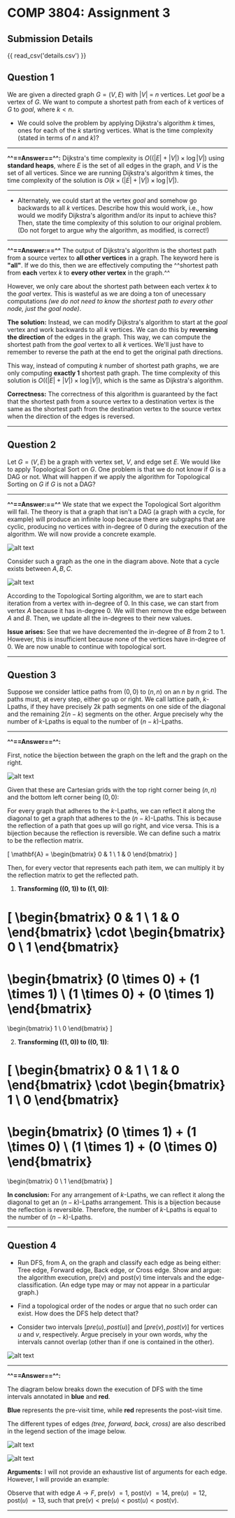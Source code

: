 # COMP 3804: Assignment 3

## Submission Details

{{ read_csv('details.csv') }}

## Question 1

We are given a directed graph $G =(V,E)$ with $|V|$  = $n$ vertices.  Let $goal$ be a vertex  of $G$.  We want to compute a shortest path   from each of  $k$ vertices of $G$ to $goal$, where $k<n$.

- We could solve the problem by applying Dijkstra's algorithm $k$ times, ones for each of the $k$ starting vertices. What is the time  complexity (stated in terms of $n$ and $k$)? 

---

**^^==Answer==^^:** Dijkstra's time complexity is $O((|E|+|V|) \times \log |V|)$ using **standard heaps**, where $E$ is the set of all edges in the graph, and $V$ is the set of all vertices. Since we are running Dijkstra's algorithm $k$ times, the time complexity of the solution is $O(k \times (|E|+|V|) \times \log |V|)$.

---

- Alternately, we could  start at  the vertex $goal$ and  somehow go backwards to all $k$ vertices. Describe how this would work, i.e., how would we modify Dijkstra's algorithm and/or its input to achieve this?  Then, state the time complexity of this solution to our original problem. (Do not forget to argue why the algorithm, as modified, is correct!)

---

**^^==Answer:==^^** The output of Dijkstra's algorithm is the shortest path from a source vertex to **all other vertices** in a graph. The keyword here is **"all"**. If we do this, then we are effectively computing the ^^shortest path from **each** vertex $k$ to **every other vertex** in the graph.^^

However, we only care about the shortest path between each vertex $k$ to the $goal$ vertex. This is wasteful as we are doing a ton of unecessary computations *(we do not need to know the shortest path to every other node, just the $goal$ node)*.

**The solution:** Instead, we can modify Dijkstra's algorithm to start at the $goal$ vertex and work backwards to all $k$ vertices. We can do this by **reversing the direction** of the edges in the graph. This way, we can compute the shortest path from the $goal$ vertex to all $k$ vertices. We'll just have to remember to reverse the path at the end to get the original path directions.

This way, instead of computing $k$ number of shortest path graphs, we are only computing **exactly 1** shortest path graph. The time complexity of this solution is $O((|E|+|V|) \times \log |V|)$, which is the same as Dijkstra's algorithm.

**Correctness:** The correctness of this algorithm is guaranteed by the fact that the shortest path from a source vertex to a destination vertex is the same as the shortest path from the destination vertex to the source vertex when the direction of the edges is reversed.

---

## Question 2

Let $G =(V,E)$  be a graph with vertex set,  $V$, and edge set $E$.  We would like to apply Topological Sort on $G$. One problem is that we do not know if $G$ is a DAG or not. What will happen if we apply the algorithm for  Topological Sorting on $G$ if $G$ is not a DAG?

---

**^^==Answer:==^^** We state that we expect the Topological Sort algorithm will fail. The theory is that a graph that isn't a DAG (a graph with a cycle, for example) will produce an infinite loop because there are subgraphs that are cyclic, producing no vertices with in-degree of 0 during the execution of the algorithm. We will now provide a concrete example.

![alt text](image.png)

Consider such a graph as the one in the diagram above. Note that a cycle exists between ${A, B, C}$.

![alt text](image-1.png)

According to the Topological Sorting algorithm, we are to start each iteration from a vertex with in-degree of 0. In this case, we can start from vertex $A$ because it has in-degree 0. We will then remove the edge between $A$ and $B$. Then, we update all the in-degrees to their new values.

**Issue arises:** See that we have decremented the in-degree of $B$ from 2 to 1. However, this is insufficient because none of the vertices have in-degree of 0. We are now unable to continue with topological sort.

---

## Question 3

Suppose we consider lattice paths from $(0,0)$ to $(n,n)$ on an  $n$  by  $n$ grid. The paths must, at every step,  either go up or  right. We call lattice path, $k$-Lpaths, if  they have precisely $2k$ path segments on one side of the diagonal  and the remaining $2(n-k)$ segments on the other.  Argue precisely why the number of $k$-Lpaths is equal to the number of $(n-k)$-Lpaths. 

---

**^^==Answer==^^:**

First, notice the bijection between the graph on the left and the graph on the right.

![alt text](image-2.png)

Given that these are Cartesian grids with the top right corner being $(n,n)$ and the bottom left corner being $(0,0)$:

For every graph that adheres to the $k$-Lpaths, we can reflect it along the diagonal to get a graph that adheres to the $(n-k)$-Lpaths. This is because the reflection of a path that goes up will go right, and vice versa. This is a bijection because the reflection is reversible. We can define such a matrix to be the reflection matrix.

\[
\mathbf{A} = 
\begin{bmatrix}
0 & 1 \\
1 & 0
\end{bmatrix}
\]

Then, for every vector that represents each path item, we can multiply it by the reflection matrix to get the reflected path. 

1. **Transforming \((0, 1)\) to \((1, 0)\)**:

\[
\begin{bmatrix}
0 & 1 \\
1 & 0
\end{bmatrix}
\cdot
\begin{bmatrix}
0 \\
1
\end{bmatrix}
=
\begin{bmatrix}
(0 \times 0) + (1 \times 1) \\
(1 \times 0) + (0 \times 1)
\end{bmatrix}
=
\begin{bmatrix}
1 \\
0
\end{bmatrix}
\]

2. **Transforming \((1, 0)\) to \((0, 1)\)**:

\[
\begin{bmatrix}
0 & 1 \\
1 & 0
\end{bmatrix}
\cdot
\begin{bmatrix}
1 \\
0
\end{bmatrix}
=
\begin{bmatrix}
(0 \times 1) + (1 \times 0) \\
(1 \times 1) + (0 \times 0)
\end{bmatrix}
=
\begin{bmatrix}
0 \\
1
\end{bmatrix}
\]

**In conclusion:** For any arrangement of $k$-Lpaths, we can reflect it along the diagonal to get an $(n-k)$-Lpaths arrangement. This is a bijection because the reflection is reversible. Therefore, the number of $k$-Lpaths is equal to the number of $(n-k)$-Lpaths.

---

## Question 4

- Run DFS, from A, on the graph and classify each edge as being either: Tree edge, Forward edge, Back edge, or Cross edge. Show and argue: the algorithm execution,   pre(v) and post(v) time intervals and the edge-classification. (An edge type may or may not appear in a particular graph.)

- Find a topological order of the nodes or argue that no such order can exist. How does the DFS help detect that?

- Consider two intervals $[pre(u), post(u)]$ and $[pre(v), post(v)]$ for vertices $u$ and $v$, respectively. Argue precisely in your own words, why the intervals cannot overlap (other than if one is contained in the other).

![alt text](image-3.png)

---

**^^==Answer==^^:**

The diagram below breaks down the execution of DFS with the time intervals annotated in **blue** and **red**.

**Blue** represents the pre-visit time, while **red** represents the post-visit time.

The different types of edges *(tree, forward, back, cross)* are also described in the legend section of the image below.

![alt text](image-6.png)

![alt text](image-7.png)

**Arguments:** I will not provide an exhaustive list of arguments for each edge. However, I will provide an example:

Observe that with edge $A \rightarrow F$, pre($v$) $= 1$, post($v$) $= 14$, pre($u$) $= 12$, post($u$) $= 13$, such that $\text{pre}(v) < \text{pre}(u) < \text{post}(u) < \text{post}(v)$.

---